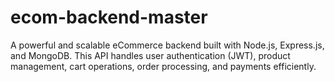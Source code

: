 # ecom-backend-master
 A powerful and scalable eCommerce backend built with Node.js, Express.js, and MongoDB. This API handles user authentication (JWT), product management, cart operations, order processing, and payments efficiently.
